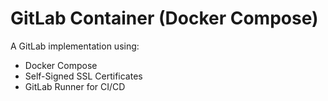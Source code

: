 # GitLab Container (Docker Compose)
A GitLab implementation using: 
* Docker Compose
* Self-Signed SSL Certificates
* GitLab Runner for CI/CD
